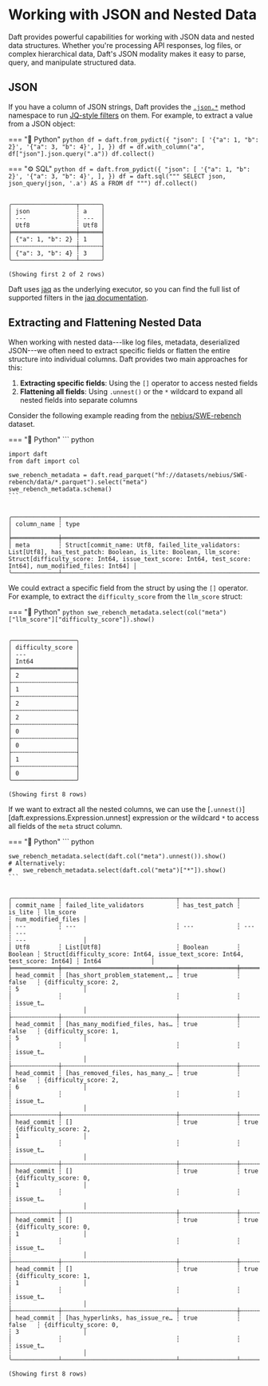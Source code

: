 # Working with JSON and Nested Data

Daft provides powerful capabilities for working with JSON data and nested data structures. Whether you're processing API responses, log files, or complex hierarchical data, Daft's JSON modality makes it easy to parse, query, and manipulate structured data.

## JSON

If you have a column of JSON strings, Daft provides the [`.json.*`](../api/expressions.md#daft.expressions.expressions.ExpressionJsonNamespace) method namespace to run [JQ-style filters](https://stedolan.github.io/jq/manual/) on them. For example, to extract a value from a JSON object:

<!-- todo(docs - cc): add relative path to .json after figure out json namespace-->

=== "🐍 Python"
    ``` python
    df = daft.from_pydict({
        "json": [
            '{"a": 1, "b": 2}',
            '{"a": 3, "b": 4}',
        ],
    })
    df = df.with_column("a", df["json"].json.query(".a"))
    df.collect()
    ```

=== "⚙️ SQL"
    ```python
    df = daft.from_pydict({
        "json": [
            '{"a": 1, "b": 2}',
            '{"a": 3, "b": 4}',
        ],
    })
    df = daft.sql("""
        SELECT
            json,
            json_query(json, '.a') AS a
        FROM df
    """)
    df.collect()
    ```

``` {title="Output"}

╭──────────────────┬──────╮
│ json             ┆ a    │
│ ---              ┆ ---  │
│ Utf8             ┆ Utf8 │
╞══════════════════╪══════╡
│ {"a": 1, "b": 2} ┆ 1    │
├╌╌╌╌╌╌╌╌╌╌╌╌╌╌╌╌╌╌┼╌╌╌╌╌╌┤
│ {"a": 3, "b": 4} ┆ 3    │
╰──────────────────┴──────╯

(Showing first 2 of 2 rows)
```

Daft uses [jaq](https://github.com/01mf02/jaq/tree/main) as the underlying executor, so you can find the full list of supported filters in the [jaq documentation](https://github.com/01mf02/jaq/tree/main).

<!-- ### Deserializing JSON and extracting multiple fields -->

## Extracting and Flattening Nested Data

When working with nested data---like log files, metadata, deserialized JSON---we often need to extract specific fields or flatten the entire structure into individual columns. Daft provides two main approaches for this:

1. **Extracting specific fields**: Using the `[]` operator to access nested fields
2. **Flattening all fields**: Using `.unnest()` or the `*` wildcard to expand all nested fields into separate columns

Consider the following example reading from the [nebius/SWE-rebench](https://huggingface.co/datasets/nebius/SWE-rebench) dataset.

=== "🐍 Python"
    ``` python

    import daft
    from daft import col

    swe_rebench_metadata = daft.read_parquet("hf://datasets/nebius/SWE-rebench/data/*.parquet").select("meta")
    swe_rebench_metadata.schema()
    ```

``` {title="Output"}

╭─────────────┬─────────────────────────────────────────────────────────────────────────────────────────────────────────────────────────────────────────────────────────────────────────────────────────────────────────────────────────────╮
│ column_name ┆ type                                                                                                                                                                                                                        │
╞═════════════╪═════════════════════════════════════════════════════════════════════════════════════════════════════════════════════════════════════════════════════════════════════════════════════════════════════════════════════════════╡
│ meta        ┆ Struct[commit_name: Utf8, failed_lite_validators: List[Utf8], has_test_patch: Boolean, is_lite: Boolean, llm_score: Struct[difficulty_score: Int64, issue_text_score: Int64, test_score: Int64], num_modified_files: Int64] │
╰─────────────┴─────────────────────────────────────────────────────────────────────────────────────────────────────────────────────────────────────────────────────────────────────────────────────────────────────────────────────────────╯
```

We could extract a specific field from the struct by using the `[]` operator. For example, to extract the `difficulty_score` from the `llm_score` struct:

=== "🐍 Python"
    ```python
    swe_rebench_metadata.select(col("meta")["llm_score"]["difficulty_score"]).show()
    ```

``` {title="Output"}

╭──────────────────╮
│ difficulty_score │
│ ---              │
│ Int64            │
╞══════════════════╡
│ 2                │
├╌╌╌╌╌╌╌╌╌╌╌╌╌╌╌╌╌╌┤
│ 1                │
├╌╌╌╌╌╌╌╌╌╌╌╌╌╌╌╌╌╌┤
│ 2                │
├╌╌╌╌╌╌╌╌╌╌╌╌╌╌╌╌╌╌┤
│ 2                │
├╌╌╌╌╌╌╌╌╌╌╌╌╌╌╌╌╌╌┤
│ 0                │
├╌╌╌╌╌╌╌╌╌╌╌╌╌╌╌╌╌╌┤
│ 0                │
├╌╌╌╌╌╌╌╌╌╌╌╌╌╌╌╌╌╌┤
│ 1                │
├╌╌╌╌╌╌╌╌╌╌╌╌╌╌╌╌╌╌┤
│ 0                │
╰──────────────────╯

(Showing first 8 rows)
```

If we want to extract all the nested columns, we can use the [`.unnest()`][daft.expressions.Expression.unnest] expression or the wildcard `*` to access all fields of the `meta` struct column.

=== "🐍 Python"
    ``` python

    swe_rebench_metadata.select(daft.col("meta").unnest()).show()
    # Alternatively:
    #   swe_rebench_metadata.select(daft.col("meta")["*"]).show()
    ```

``` {title="Output"}

╭─────────────┬────────────────────────────────┬────────────────┬─────────┬─────────────────────────────────────────────────────────────────────────────┬────────────────────╮
│ commit_name ┆ failed_lite_validators         ┆ has_test_patch ┆ is_lite ┆ llm_score                                                                   ┆ num_modified_files │
│ ---         ┆ ---                            ┆ ---            ┆ ---     ┆ ---                                                                         ┆ ---                │
│ Utf8        ┆ List[Utf8]                     ┆ Boolean        ┆ Boolean ┆ Struct[difficulty_score: Int64, issue_text_score: Int64, test_score: Int64] ┆ Int64              │
╞═════════════╪════════════════════════════════╪════════════════╪═════════╪═════════════════════════════════════════════════════════════════════════════╪════════════════════╡
│ head_commit ┆ [has_short_problem_statement,… ┆ true           ┆ false   ┆ {difficulty_score: 2,                                                       ┆ 5                  │
│             ┆                                ┆                ┆         ┆ issue_t…                                                                    ┆                    │
├╌╌╌╌╌╌╌╌╌╌╌╌╌┼╌╌╌╌╌╌╌╌╌╌╌╌╌╌╌╌╌╌╌╌╌╌╌╌╌╌╌╌╌╌╌╌┼╌╌╌╌╌╌╌╌╌╌╌╌╌╌╌╌┼╌╌╌╌╌╌╌╌╌┼╌╌╌╌╌╌╌╌╌╌╌╌╌╌╌╌╌╌╌╌╌╌╌╌╌╌╌╌╌╌╌╌╌╌╌╌╌╌╌╌╌╌╌╌╌╌╌╌╌╌╌╌╌╌╌╌╌╌╌╌╌╌╌╌╌╌╌╌╌╌╌╌╌╌╌╌╌┼╌╌╌╌╌╌╌╌╌╌╌╌╌╌╌╌╌╌╌╌┤
│ head_commit ┆ [has_many_modified_files, has… ┆ true           ┆ false   ┆ {difficulty_score: 1,                                                       ┆ 5                  │
│             ┆                                ┆                ┆         ┆ issue_t…                                                                    ┆                    │
├╌╌╌╌╌╌╌╌╌╌╌╌╌┼╌╌╌╌╌╌╌╌╌╌╌╌╌╌╌╌╌╌╌╌╌╌╌╌╌╌╌╌╌╌╌╌┼╌╌╌╌╌╌╌╌╌╌╌╌╌╌╌╌┼╌╌╌╌╌╌╌╌╌┼╌╌╌╌╌╌╌╌╌╌╌╌╌╌╌╌╌╌╌╌╌╌╌╌╌╌╌╌╌╌╌╌╌╌╌╌╌╌╌╌╌╌╌╌╌╌╌╌╌╌╌╌╌╌╌╌╌╌╌╌╌╌╌╌╌╌╌╌╌╌╌╌╌╌╌╌╌┼╌╌╌╌╌╌╌╌╌╌╌╌╌╌╌╌╌╌╌╌┤
│ head_commit ┆ [has_removed_files, has_many_… ┆ true           ┆ false   ┆ {difficulty_score: 2,                                                       ┆ 6                  │
│             ┆                                ┆                ┆         ┆ issue_t…                                                                    ┆                    │
├╌╌╌╌╌╌╌╌╌╌╌╌╌┼╌╌╌╌╌╌╌╌╌╌╌╌╌╌╌╌╌╌╌╌╌╌╌╌╌╌╌╌╌╌╌╌┼╌╌╌╌╌╌╌╌╌╌╌╌╌╌╌╌┼╌╌╌╌╌╌╌╌╌┼╌╌╌╌╌╌╌╌╌╌╌╌╌╌╌╌╌╌╌╌╌╌╌╌╌╌╌╌╌╌╌╌╌╌╌╌╌╌╌╌╌╌╌╌╌╌╌╌╌╌╌╌╌╌╌╌╌╌╌╌╌╌╌╌╌╌╌╌╌╌╌╌╌╌╌╌╌┼╌╌╌╌╌╌╌╌╌╌╌╌╌╌╌╌╌╌╌╌┤
│ head_commit ┆ []                             ┆ true           ┆ true    ┆ {difficulty_score: 2,                                                       ┆ 1                  │
│             ┆                                ┆                ┆         ┆ issue_t…                                                                    ┆                    │
├╌╌╌╌╌╌╌╌╌╌╌╌╌┼╌╌╌╌╌╌╌╌╌╌╌╌╌╌╌╌╌╌╌╌╌╌╌╌╌╌╌╌╌╌╌╌┼╌╌╌╌╌╌╌╌╌╌╌╌╌╌╌╌┼╌╌╌╌╌╌╌╌╌┼╌╌╌╌╌╌╌╌╌╌╌╌╌╌╌╌╌╌╌╌╌╌╌╌╌╌╌╌╌╌╌╌╌╌╌╌╌╌╌╌╌╌╌╌╌╌╌╌╌╌╌╌╌╌╌╌╌╌╌╌╌╌╌╌╌╌╌╌╌╌╌╌╌╌╌╌╌┼╌╌╌╌╌╌╌╌╌╌╌╌╌╌╌╌╌╌╌╌┤
│ head_commit ┆ []                             ┆ true           ┆ true    ┆ {difficulty_score: 0,                                                       ┆ 1                  │
│             ┆                                ┆                ┆         ┆ issue_t…                                                                    ┆                    │
├╌╌╌╌╌╌╌╌╌╌╌╌╌┼╌╌╌╌╌╌╌╌╌╌╌╌╌╌╌╌╌╌╌╌╌╌╌╌╌╌╌╌╌╌╌╌┼╌╌╌╌╌╌╌╌╌╌╌╌╌╌╌╌┼╌╌╌╌╌╌╌╌╌┼╌╌╌╌╌╌╌╌╌╌╌╌╌╌╌╌╌╌╌╌╌╌╌╌╌╌╌╌╌╌╌╌╌╌╌╌╌╌╌╌╌╌╌╌╌╌╌╌╌╌╌╌╌╌╌╌╌╌╌╌╌╌╌╌╌╌╌╌╌╌╌╌╌╌╌╌╌┼╌╌╌╌╌╌╌╌╌╌╌╌╌╌╌╌╌╌╌╌┤
│ head_commit ┆ []                             ┆ true           ┆ true    ┆ {difficulty_score: 0,                                                       ┆ 1                  │
│             ┆                                ┆                ┆         ┆ issue_t…                                                                    ┆                    │
├╌╌╌╌╌╌╌╌╌╌╌╌╌┼╌╌╌╌╌╌╌╌╌╌╌╌╌╌╌╌╌╌╌╌╌╌╌╌╌╌╌╌╌╌╌╌┼╌╌╌╌╌╌╌╌╌╌╌╌╌╌╌╌┼╌╌╌╌╌╌╌╌╌┼╌╌╌╌╌╌╌╌╌╌╌╌╌╌╌╌╌╌╌╌╌╌╌╌╌╌╌╌╌╌╌╌╌╌╌╌╌╌╌╌╌╌╌╌╌╌╌╌╌╌╌╌╌╌╌╌╌╌╌╌╌╌╌╌╌╌╌╌╌╌╌╌╌╌╌╌╌┼╌╌╌╌╌╌╌╌╌╌╌╌╌╌╌╌╌╌╌╌┤
│ head_commit ┆ []                             ┆ true           ┆ true    ┆ {difficulty_score: 1,                                                       ┆ 1                  │
│             ┆                                ┆                ┆         ┆ issue_t…                                                                    ┆                    │
├╌╌╌╌╌╌╌╌╌╌╌╌╌┼╌╌╌╌╌╌╌╌╌╌╌╌╌╌╌╌╌╌╌╌╌╌╌╌╌╌╌╌╌╌╌╌┼╌╌╌╌╌╌╌╌╌╌╌╌╌╌╌╌┼╌╌╌╌╌╌╌╌╌┼╌╌╌╌╌╌╌╌╌╌╌╌╌╌╌╌╌╌╌╌╌╌╌╌╌╌╌╌╌╌╌╌╌╌╌╌╌╌╌╌╌╌╌╌╌╌╌╌╌╌╌╌╌╌╌╌╌╌╌╌╌╌╌╌╌╌╌╌╌╌╌╌╌╌╌╌╌┼╌╌╌╌╌╌╌╌╌╌╌╌╌╌╌╌╌╌╌╌┤
│ head_commit ┆ [has_hyperlinks, has_issue_re… ┆ true           ┆ false   ┆ {difficulty_score: 0,                                                       ┆ 3                  │
│             ┆                                ┆                ┆         ┆ issue_t…                                                                    ┆                    │
╰─────────────┴────────────────────────────────┴────────────────┴─────────┴─────────────────────────────────────────────────────────────────────────────┴────────────────────╯

(Showing first 8 rows)
```
